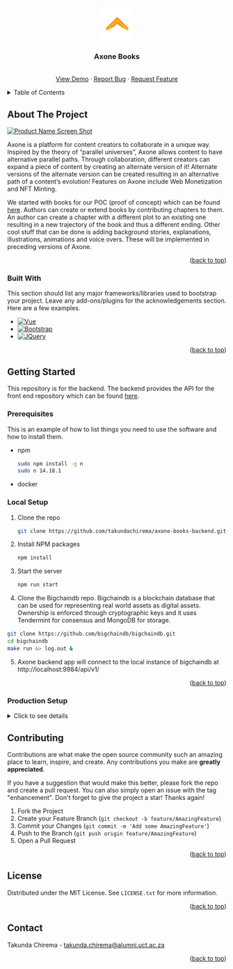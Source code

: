 <!-- Improved compatibility of back to top link: See: https://github.com/othneildrew/Best-README-Template/pull/73 -->
<a name="readme-top"></a>
<!--
*** Thanks for checking out the Best-README-Template. If you have a suggestion
*** that would make this better, please fork the repo and create a pull request
*** or simply open an issue with the tag "enhancement".
*** Don't forget to give the project a star!
*** Thanks again! Now go create something AMAZING! :D
-->



<!-- PROJECT SHIELDS -->
<!--
*** I'm using markdown "reference style" links for readability.
*** Reference links are enclosed in brackets [ ] instead of parentheses ( ).
*** See the bottom of this document for the declaration of the reference variables
*** for contributors-url, forks-url, etc. This is an optional, concise syntax you may use.
*** https://www.markdownguide.org/basic-syntax/#reference-style-links
-->
<!--
[![Contributors][contributors-shield]][contributors-url]
[![Forks][forks-shield]][forks-url]
[![Stargazers][stars-shield]][stars-url]
[![Issues][issues-shield]][issues-url]
[![MIT License][license-shield]][license-url]
[![LinkedIn][linkedin-shield]][linkedin-url]
-->

<!-- PROJECT LOGO -->
<br />
<div align="center">
  <a href="https://github.com/othneildrew/Best-README-Template">
    <img src="images/logo_orange_circle.png" alt="Logo" width="80" height="80">
  </a>

  <h3 align="center">Axone Books</h3>

  <p align="center">
    <br />
    <a href="http://www.axone.network/">View Demo</a>
    ·
    <a href="http://www.axone.network/">Report Bug</a>
    ·
    <a href="http://www.axone.network/">Request Feature</a>
  </p>
</div>



<!-- TABLE OF CONTENTS -->
<details>
  <summary>Table of Contents</summary>
  <ol>
    <li>
      <a href="#about-the-project">About The Project</a>
      <ul>
        <li><a href="#built-with">Built With</a></li>
      </ul>
    </li>
    <li>
      <a href="#getting-started">Getting Started</a>
      <ul>
        <li><a href="#prerequisites">Prerequisites</a></li>
        <li><a href="#installation">Installation</a></li>
      </ul>
    </li>
    <li><a href="#usage">Usage</a></li>
    <li><a href="#roadmap">Roadmap</a></li>
    <li><a href="#contributing">Contributing</a></li>
    <li><a href="#license">License</a></li>
    <li><a href="#contact">Contact</a></li>
    <li><a href="#acknowledgments">Acknowledgments</a></li>
  </ol>
</details>



<!-- ABOUT THE PROJECT -->
## About The Project

[![Product Name Screen Shot][product-screenshot]](https://example.com)

Axone is a platform for content creators to collaborate in a unique way. Inspired by the theory of “parallel universes”, Axone allows content to have alternative parallel paths. Through collaboration, different creators can expand a piece of content by creating an alternate version of it! Alternate versions of the alternate version can be created resulting in an alternative path of a content’s evolution! Features on Axone include Web Monetization and NFT Minting.

We started with books for our POC (proof of concept) which can be found [here](http://www.axone.network/). Authors can create or extend books by contributing chapters to them. An author can create a chapter with a different plot to an existing one resulting in a new trajectory of the book and thus a different ending. Other cool stuff that can be done is adding background stories, explanations, illustrations, animations and voice overs. These will be implemented in preceding versions of Axone.

<p align="right">(<a href="#readme-top">back to top</a>)</p>

### Built With

This section should list any major frameworks/libraries used to bootstrap your project. Leave any add-ons/plugins for the acknowledgements section. Here are a few examples.

* [![Vue][Vue.js]][Vue-url]
* [![Bootstrap][Bootstrap.com]][Bootstrap-url]
* [![JQuery][JQuery.com]][JQuery-url]

<p align="right">(<a href="#readme-top">back to top</a>)</p>

<!-- GETTING STARTED -->
## Getting Started

This repository is for the backend. The backend provides the API for the front end repository which can be found [here](https://github.com/takundachirema/axone-books-frontend).

### Prerequisites

This is an example of how to list things you need to use the software and how to install them.
* npm
  ```sh
  sudo npm install -g n
  sudo n 14.18.1
  ```
* docker

### Local Setup 

1. Clone the repo
   ```sh
   git clone https://github.com/takundachirema/axone-books-backend.git
   ```
2. Install NPM packages
   ```sh
   npm install
   ```
3. Start the server
   ```sh
   npm run start
   ```
4. Clone the Bigchaindb repo. Bigchaindb is a blockchain database that can be used for representing real world assets as digital assets. Ownership is   enforced through cryptographic keys and it uses Tendermint for consensus and MongoDB for storage.
  ```sh
  git clone https://github.com/bigchaindb/bigchaindb.git
  cd bigchaindb
  make run &> log.out &
  ```
5. Axone backend app will connect to the local instance of bigchaindb at http://localhost:9984/api/v1/

<p align="right">(<a href="#readme-top">back to top</a>)</p>

### Production Setup 

<details>

<summary>Click to see details</summary>

### Setup SSL

- Install nginx: 
```
sudo apt update
sudo apt install nginx
```
- update the http and https to redirect to port 9984:
```
sudo nano /etc/nginx/sites-enabled/default
```
- Then paste this:
```
server {
    ...
    location / {
        proxy_pass http://127.0.0.1:9984;
    }
    ...
```
- Also increase the file size max that can be sent
```
sudo nano /etc/nginx/nginx.conf
```
- Then add this into the http tag:
```
http {
    ...
    client_max_body_size 20M;
} 
```
- Then reload nginx:
```
sudo service nginx reload
```
- For errors in connection logs are here:
```
nano /var/log/nginx/error.log
```
- Now install lets encrypt and we'll use it for obtaining a certificate for https connection to the node
```
sudo apt update && sudo apt install certbot python3-certbot-nginx
```
- Get SSL certificate
```
sudo certbot --nginx
```
- When asked about your domain names put like this:
```
nececity.net www.nececity.net
```

### Install MongoDB:
```
sudo apt-get update
sudo apt install mongodb
```
- For remote access change; bind_ip from 127.0.0.1 to 0.0.0.0:
```
sudo nano /etc/mongodb.conf
```
- The restart the service. Its mongodb on ubuntu 20.04 and mongod on others:
```
sudo service mongodb restart
```

### Install Bigchaindb and Tendermint
- http://docs.bigchaindb.com/projects/server/en/latest/simple-deployment-template/set-up-node-software.html OR:
```
sudo apt install -y python3-pip libssl-dev
sudo pip3 install -U pip
sudo pip3 install bigchaindb==2.2.2
```
- Install tendermint
```
sudo apt install -y unzip
wget https://github.com/tendermint/tendermint/releases/download/v0.31.5/tendermint_v0.31.5_linux_amd64.zip
unzip tendermint_v0.31.5_linux_amd64.zip
rm tendermint_v0.31.5_linux_amd64.zip
sudo mv tendermint /usr/local/bin
```
- Initialize tendermint
```
sudo tendermint init
```
- If you see port already in use after starting mongodb run this:
```
sudo lsof -iTCP -sTCP:LISTEN -n -P
```
- Then kill the mongodb process:
```
sudo kill <process_id>
```

### Start Bigchaindb Using Monit - Recommended
- Monit can be used to make sure that both the bigchaindb process is started and that tendermint are running
```
sudo apt-get update
sudo apt install monit 
bigchaindb-monit-config 
```
- These create the .bigchaindb-monit folder
- The script that is run is called .bigchaindb-monit/monit_script
- put this in that script:
```
#!/bin/bash
case $1 in

  start_bigchaindb)

    pushd $4

      nohup bigchaindb start > $3/bigchaindb.out.log 2>&1 &

      echo $! > $2
    popd

    ;;

  stop_bigchaindb)

    kill -2 `cat $2`
    rm -f $2

    ;;

  start_tendermint)

    pushd $4
      sudo nohup tendermint node >> $3/tendermint.out.log 2>> $3/tendermint.err.log &
      
      sudo bigchaindb init
      
      echo $! > $2
    popd

    ;;

  stop_tendermint)

    kill -2 `cat $2`
    rm -f $2

    ;;

esac
exit 0
```
- The script that takes care of logs is called: .bigchaindb-monit/monit_script_logrotate
```
#!/bin/bash
case $1 in
  rotate_tendermint_logs)
    /bin/rm $2.tar.gz
    /bin/tar -cvf $2.tar.gz $2    
    /bin/cp /dev/null $2
    ;;
esac
exit 0
```
- Now to start the monit service we need to show it what processes to start:
```
sudo nano /etc/monit/monitrc
```
- First make the monit be 5 seconds: set daemon 5
- Make log files go to: set log /var/log/monit.log
- If you have to remove the monitrc file run this command:
```
sudo chmod 600 /etc/monit/monitrc
```
- Then fill that file with the below in the SERVICES section:
```
check process bigchaindb_process
    with pidfile /home/takundachirema/.bigchaindb-monit/monit_processes/bigchaindb.pid
    start program "/home/takundachirema/.bigchaindb-monit/monit_script start_bigchaindb /home/takundachirema/.bigchaindb-monit/monit_processes/bigchaindb.pid /home/takundachirema/.bigchaindb-monit/logs /home/takundachirema/.bigchaindb-monit/logs"
    restart program "/home/takundachirema/.bigchaindb-monit/monit_script start_bigchaindb /home/takundachirema/.bigchaindb-monit/monit_processes/bigchaindb.pid /home/takundachirema/.bigchaindb-monit/logs /home/takundachirema/.bigchaindb-monit/logs"
    stop program "/home/takundachirema/.bigchaindb-monit/monit_script stop_bigchaindb /home/takundachirema/.bigchaindb-monit/monit_processes/bigchaindb.pid /home/takundachirema/.bigchaindb-monit/logs /home/takundachirema/.bigchaindb-monit/logs"

check process tendermint
    with pidfile /home/takundachirema/.bigchaindb-monit/monit_processes/tendermint.pid
    start program "/home/takundachirema/.bigchaindb-monit/monit_script start_tendermint /home/takundachirema/.bigchaindb-monit/monit_processes/tendermint.pid /home/takundachirema/.bigchaindb-monit/logs /home/takundachirema/.bigchaindb-monit/logs /home/takundachirema/.bigchaindb-monit/monit_processes/bigchaindb.pid"
    restart program "/home/takundachirema/.bigchaindb-monit/monit_script start_tendermint /home/takundachirema/.bigchaindb-monit/monit_processes/tendermint.pid /home/takundachirema/.bigchaindb-monit/logs /home/takundachirema/.bigchaindb-monit/logs /home/takundachirema/.bigchaindb-monit/monit_processes/bigchaindb.pid"
    stop program "/home/takundachirema/.bigchaindb-monit/monit_script stop_tendermint /home/takundachirema/.bigchaindb-monit/monit_processes/tendermint.pid /home/takundachirema/.bigchaindb-monit/logs /home/takundachirema/.bigchaindb-monit/logs"

check file bigchaindb.out.log with path /home/takundachirema/.bigchaindb-monit/logs/bigchaindb.out.log
    if size > 20 MB then
        exec "/home/takundachirema/.bigchaindb-monit/monit_script_logrotate rotate_tendermint_logs /home/takundachirema/.bigchaindb-monit/logs/bigchaindb.out.log /home/takundachirema/.bigchaindb-monit/monit_processes/bigchaindb.pid"

check file tendermint.out.log with path /home/takundachirema/.bigchaindb-monit/logs/tendermint.out.log
    if size > 20 MB then
        exec "/home/takundachirema/.bigchaindb-monit/monit_script_logrotate rotate_tendermint_logs /home/takundachirema/.bigchaindb-monit/logs/tendermint.out.log /home/takundachirema/.bigchaindb-monit/monit_processes/tendermint.pid"

check file tendermint.err.log with path /home/takundachirema/.bigchaindb-monit/logs/tendermint.err.log
    if size > 20 MB then
        exec "/home/takundachirema/.bigchaindb-monit/monit_script_logrotate rotate_tendermint_logs /home/takundachirema/.bigchaindb-monit/logs/tendermint.err.log /home/takundachirema/.bigchaindb-monit/monit_processes/tendermint.pid"

```
- ** NB - Run the commands in the Errors for both Monit and Manual section
- Then start the monit service:
```
sudo /etc/init.d/monit restart
```
- Then check that all processes are running
```
sudo lsof -iTCP -sTCP:LISTEN -n -P
```
- To check a specific process run:
```
ps aux | grep -i tendermint
```
- If not, check the logs from the monit process
```
sudo nano /var/log/monit.log
```

### Start Bigchaindb Manual
- ** NB - Run the commands in the Errors for both Monit and Manual section
- Then start the bigchaindb:
```
nohup bigchaindb start > bigchaindb.out.log 2>&1 &
```
- Then start the tendermint node:
```
tendermint node &> tendermint.out &
```
- To stop it first check process id and then kill it as below. Don't forget the -2 parameter.
```
ps -ef | grep bigchaindb
sudo kill -2 <process_id>
```

### backups

- Its important to take some frequent snapshots of the VM in case tendermint crashes and has to rebuild the DB by committing the transactions. This takes hours if the transactions are a few hundred thousand which can be reached easily.

### Understanding Tendermint and BigchainDB

- Tendermint seeks to abstract the BFT (Bazantyne Fault Tolerance) such that it is not a monolithic structure.
- For decentralized BFT we need the brain (logic), the storage (state) and the 2 need to communicate.
- With blockchains such as Ethereum the brain and storage are all one structure with the communication hidden inside it.
- Tendermint wants to abstract that such that the brain i.e. Tendermint Node (TN) just has to get data from the storage without knowing the storage implementation.
- To do that the TN needs to have an API structure which is called the ABCI (application blockchain interface).
- So the TN is the consensus engine, which also includes the peer to peer layers (since the TN nodes need communication for BFT).
- The TN is decoupled from the storage using the ABCI. So TN is on one end and the application is on the other end of the ABCI.
- The application is responsible for giving the TN whatever it needs, e.g. the UTXO's etc. so that the TN can make decisions.sh

### Errors for both Monit and Manual

- If you get an error about itdangerous in the bigchaindb.out.log run this:
- Do for both sudo and non-sudo because of python environments:
```
pip3 install itsdangerous==2.0.1
sudo pip3 install itsdangerous==2.0.1
```
- If you get an error; cannot import name 'BaseResponse' from 'werkzeug.wrappers', run this:
```
sudo pip3 install werkzeug==2.0.3
```
- If you get a warning; RuntimeWarning: greenlet.greenlet size changed:
```
sudo pip install --upgrade gevent
```

## Reset BigchainDB

- Run these commands:
```
sudo tendermint unsafe_reset_all
```
- delete the directory:
```
sudo rm -R /root/.tendermint
```
- Then stop the tendermint process
```
ps aux | grep -i tendermint
```
- Then reset the bigchaindb
```
sudo bigchaindb drop
```
- Then stop bigchaindb process
```
ps aux | grep -i bigchaindb
```
- then re-initialize it
```
sudo tendermint init
```

### Useful queries

- Check last row in collection:
```
db.blocks.find().limit(1).sort({$natural:-1})
```
- Remove all blocks height greater than:
```
db.products.remove( { qty: { $gt: 20 } } )
```
- Drop all collections:
```
db.getCollectionNames().forEach(function(x) {db[x].drop()});
```

</details>


<!-- CONTRIBUTING -->
## Contributing

Contributions are what make the open source community such an amazing place to learn, inspire, and create. Any contributions you make are **greatly appreciated**.

If you have a suggestion that would make this better, please fork the repo and create a pull request. You can also simply open an issue with the tag "enhancement".
Don't forget to give the project a star! Thanks again!

1. Fork the Project
2. Create your Feature Branch (`git checkout -b feature/AmazingFeature`)
3. Commit your Changes (`git commit -m 'Add some AmazingFeature'`)
4. Push to the Branch (`git push origin feature/AmazingFeature`)
5. Open a Pull Request

<p align="right">(<a href="#readme-top">back to top</a>)</p>



<!-- LICENSE -->
## License

Distributed under the MIT License. See `LICENSE.txt` for more information.

<p align="right">(<a href="#readme-top">back to top</a>)</p>



<!-- CONTACT -->
## Contact

Takunda Chirema - takunda.chirema@alumni.uct.ac.za

<p align="right">(<a href="#readme-top">back to top</a>)</p>


<!-- MARKDOWN LINKS & IMAGES -->
<!-- https://www.markdownguide.org/basic-syntax/#reference-style-links -->
[contributors-shield]: https://img.shields.io/github/contributors/othneildrew/Best-README-Template.svg?style=for-the-badge
[contributors-url]: https://github.com/othneildrew/Best-README-Template/graphs/contributors
[forks-shield]: https://img.shields.io/github/forks/othneildrew/Best-README-Template.svg?style=for-the-badge
[forks-url]: https://github.com/othneildrew/Best-README-Template/network/members
[stars-shield]: https://img.shields.io/github/stars/othneildrew/Best-README-Template.svg?style=for-the-badge
[stars-url]: https://github.com/othneildrew/Best-README-Template/stargazers
[issues-shield]: https://img.shields.io/github/issues/othneildrew/Best-README-Template.svg?style=for-the-badge
[issues-url]: https://github.com/othneildrew/Best-README-Template/issues
[license-shield]: https://img.shields.io/github/license/othneildrew/Best-README-Template.svg?style=for-the-badge
[license-url]: https://github.com/othneildrew/Best-README-Template/blob/master/LICENSE.txt
[linkedin-shield]: https://img.shields.io/badge/-LinkedIn-black.svg?style=for-the-badge&logo=linkedin&colorB=555
[linkedin-url]: https://linkedin.com/in/othneildrew
[product-screenshot]: images/screenshot.png
[Next.js]: https://img.shields.io/badge/next.js-000000?style=for-the-badge&logo=nextdotjs&logoColor=white
[Next-url]: https://nextjs.org/
[React.js]: https://img.shields.io/badge/React-20232A?style=for-the-badge&logo=react&logoColor=61DAFB
[React-url]: https://reactjs.org/
[Vue.js]: https://img.shields.io/badge/Vue.js-35495E?style=for-the-badge&logo=vuedotjs&logoColor=4FC08D
[Vue-url]: https://vuejs.org/
[Angular.io]: https://img.shields.io/badge/Angular-DD0031?style=for-the-badge&logo=angular&logoColor=white
[Angular-url]: https://angular.io/
[Svelte.dev]: https://img.shields.io/badge/Svelte-4A4A55?style=for-the-badge&logo=svelte&logoColor=FF3E00
[Svelte-url]: https://svelte.dev/
[Laravel.com]: https://img.shields.io/badge/Laravel-FF2D20?style=for-the-badge&logo=laravel&logoColor=white
[Laravel-url]: https://laravel.com
[Bootstrap.com]: https://img.shields.io/badge/Bootstrap-563D7C?style=for-the-badge&logo=bootstrap&logoColor=white
[Bootstrap-url]: https://getbootstrap.com
[JQuery.com]: https://img.shields.io/badge/jQuery-0769AD?style=for-the-badge&logo=jquery&logoColor=white
[JQuery-url]: https://jquery.com 
